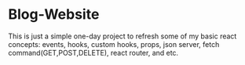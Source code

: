 # Blog-Website
This is just a simple one-day project to refresh some of my basic react concepts: events, hooks, custom hooks, props, json server, fetch command(GET,POST,DELETE), react router, and etc. 
